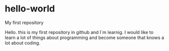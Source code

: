# hello-world
My first repository

Hello. this is my first repository in github and I´m learnig. I would like to learn a lot of things about programming and become 
someone that knows a lot about coding.
